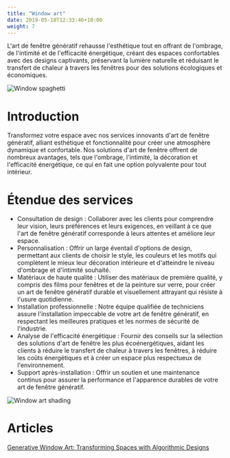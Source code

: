 ```yaml
---
title: "Window art"
date: 2019-05-18T12:33:46+10:00
weight: 7
---
```


L'art de fenêtre génératif rehausse l'esthétique tout en offrant de l'ombrage, de l'intimité et de l'efficacité énergétique, créant des espaces confortables avec des designs captivants, préservant la lumière naturelle et réduisant le transfert de chaleur à travers les fenêtres pour des solutions écologiques et économiques.

![Window spaghetti](/images/illustrations/window-spaghetti.png)

# Introduction

Transformez votre espace avec nos services innovants d'art de fenêtre génératif, alliant esthétique et fonctionnalité pour créer une atmosphère dynamique et confortable. Nos solutions d'art de fenêtre offrent de nombreux avantages, tels que l'ombrage, l'intimité, la décoration et l'efficacité énergétique, ce qui en fait une option polyvalente pour tout intérieur.

# Étendue des services

- Consultation de design : Collaborer avec les clients pour comprendre leur vision, leurs préférences et leurs exigences, en veillant à ce que l'art de fenêtre génératif corresponde à leurs attentes et améliore leur espace.
- Personnalisation : Offrir un large éventail d'options de design, permettant aux clients de choisir le style, les couleurs et les motifs qui complètent le mieux leur décoration intérieure et d'atteindre le niveau d'ombrage et d'intimité souhaité.
- Matériaux de haute qualité : Utiliser des matériaux de première qualité, y compris des films pour fenêtres et de la peinture sur verre, pour créer un art de fenêtre génératif durable et visuellement attrayant qui résiste à l'usure quotidienne.
- Installation professionnelle : Notre équipe qualifiée de techniciens assure l'installation impeccable de votre art de fenêtre génératif, en respectant les meilleures pratiques et les normes de sécurité de l'industrie.
- Analyse de l'efficacité énergétique : Fournir des conseils sur la sélection des solutions d'art de fenêtre les plus écoénergétiques, aidant les clients à réduire le transfert de chaleur à travers les fenêtres, à réduire les coûts énergétiques et à créer un espace plus respectueux de l'environnement.
- Support après-installation : Offrir un soutien et une maintenance continus pour assurer la performance et l'apparence durables de votre art de fenêtre génératif.

![Window art shading](/images/illustrations/window-art.png)

# Articles

[Generative Window Art: Transforming Spaces with Algorithmic Designs](https://medium.com/@guillaumelauzier/generative-window-art-transforming-spaces-with-algorithmic-designs-ccceadc7d777)




